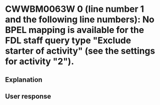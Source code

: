 # CWWBM0063W 0 (line number 1 and the following line numbers): No BPEL mapping is available for the FDL staff query type "Exclude starter of activity" (see the settings for activity "2").

## Explanation

## User response